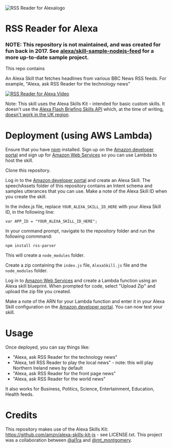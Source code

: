 ![RSS Reader for Alexalogo](alexa-rss-small.jpg)

# RSS Reader for Alexa

### NOTE: This repository is not maintained, and was created for fun back in 2017. See [alexa/skill-sample-nodejs-feed](https://github.com/alexa/skill-sample-nodejs-feed) for a more up-to-date sample project.

This repo contains

An Alexa Skill that fetches headlines from various BBC News RSS feeds. For example, "Alexa, ask RSS Reader for the technology news"

[![RSS Reader for Alexa Video](https://img.youtube.com/vi/rS3Km9BU-_c/0.jpg)](https://www.youtube.com/watch?v=rS3Km9BU-_c)

Note: This skill uses the Alexa Skills Kit - intended for basic custom skills. It doesn't use the [Alexa Flash Briefing Skills API](https://developer.amazon.com/public/solutions/alexa/alexa-skills-kit/docs/understanding-the-flash-briefing-skill-api) which, at the time of writing, [doesn't work in the UK region](https://forums.developer.amazon.com/questions/53028/uk-how-to-test-my-flash-briefing-skill.html).

# Deployment (using AWS Lambda)

Ensure that you have [npm](https://www.npmjs.com/) installed.
Sign up on the [Amazon developer portal](https://developer.amazon.com) and sign up for [Amazon Web Services](https://aws.amazon.com/lambda/) so you can use Lambda to host the skill.

Clone this repository.

Log in to the [Amazon developer portal](https://developer.amazon.com) and create an Alexa Skill. The speechAssets folder of this repository contains an Intent schema and samples utterances that you can use. Make a note of the Alexa Skill ID when you create the skill.

In the index.js file, replace ```YOUR_ALEXA_SKILL_ID_HERE``` with your Alexa Skill ID, in the following line:
```
var APP_ID = "YOUR_ALEXA_SKILL_ID_HERE";
```

In your command prompt, navigate to the repository folder and run the following commmand:
```
npm install rss-parser
```
This will create a ```node_modules``` folder.

Create a zip containing the ```index.js``` file, ```AlexaSkill.js``` file and the ```node_modules``` folder.

Log in to [Amazon Web Services](https://aws.amazon.com/lambda/) and create a Lambda function using an Alexa skill blueprint. When prompted for code, select "Upload Zip" and upload the zip file you created.

Make a note of the ARN for your Lambda function and enter it in your Alexa Skill configuration on the [Amazon developer portal](https://developer.amazon.com). You can now test your skill.

# Usage

Once deployed, you can say things like:
- "Alexa, ask RSS Reader for the technology news"
- "Alexa, tell RSS Reader to play the local news" - note: this will play Northern Ireland news by default
- "Alexa, ask RSS Reader for the front page news"
- "Alexa, ask RSS Reader for the world news"

It also works for Business, Politics, Science, Entertainment, Education, Health feeds.

# Credits

This repository makes use of the Alexa Skills Kit: https://github.com/amzn/alexa-skills-kit-js - see LICENSE.txt.
This project was a collaboration between [@al1ra](https://twitter.com/al1ra) and [@mt_montgomery](https://twitter.com/mt_montgomery).
